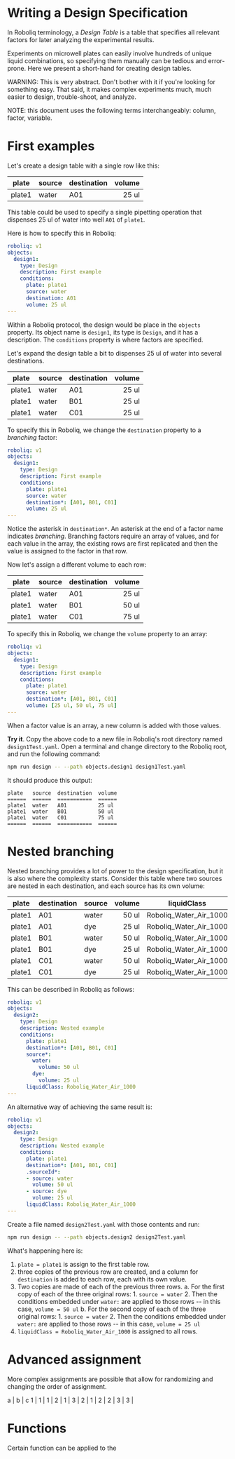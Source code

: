 # Writing a Design Specification

In Roboliq terminology, a *Design Table* is a table that specifies all relevant
factors for later analyzing the experimental results.

Experiments on microwell plates can easily involve hundreds of unique
liquid combinations, so specifying them manually can be tedious and error-prone.
Here we present a short-hand for creating design tables.

WARNING: This is very abstract.  Don't bother with it if you're looking for something
easy.  That said, it makes complex experiments much, much easier to design,
trouble-shoot, and analyze.

NOTE: this document uses the following terms interchangeably: column, factor, variable.

# First examples

Let's create a design table with a single row like this:

plate | source | destination | volume
----- | ------ | ----------- | -----:
plate1 | water | A01 | 25 ul

This table could be used to specify a single pipetting operation that dispenses 25 ul of water into well `A01` of `plate1`.

Here is how to specify this in Roboliq:

```yaml
roboliq: v1
objects:
  design1:
    type: Design
    description: First example
    conditions:
      plate: plate1
      source: water
      destination: A01
      volume: 25 ul
---
```

Within a Roboliq protocol, the design would be place in the `objects` property.  Its object name is `design1`, its type is `Design`, and it has a description.
The `conditions` property is where factors are specified.




Let's expand the design table a bit to dispenses 25 ul of water into several destinations.

plate | source | destination | volume
----- | ------ | ----------- | -----:
plate1 | water | A01 | 25 ul
plate1 | water | B01 | 25 ul
plate1 | water | C01 | 25 ul

To specify this in Roboliq, we change the `destination` property to a *branching* factor:

```yaml
roboliq: v1
objects:
  design1:
    type: Design
    description: First example
    conditions:
      plate: plate1
      source: water
      destination*: [A01, B01, C01]
      volume: 25 ul
---
```

Notice the asterisk in `destination*`.  An asterisk at the end of a factor name indicates *branching*.  Branching factors require an array of values, and for each value in the array, the existing rows are first replicated and then the value is assigned to the factor in that row.



Now let's assign a different volume to each row:

plate | source | destination | volume
----- | ------ | ----------- | -----:
plate1 | water | A01 | 25 ul
plate1 | water | B01 | 50 ul
plate1 | water | C01 | 75 ul

To specify this in Roboliq, we change the `volume` property to an array:

```yaml
roboliq: v1
objects:
  design1:
    type: Design
    description: First example
    conditions:
      plate: plate1
      source: water
      destination*: [A01, B01, C01]
      volume: [25 ul, 50 ul, 75 ul]
---
```

When a factor value is an array, a new column is added with those values.

**Try it**. Copy the above code to a new file in Roboliq's root directory named `design1Test.yaml`.  Open a terminal and change directory to the Roboliq root, and run the following command:

```sh
npm run design -- --path objects.design1 design1Test.yaml
```

It should produce this output:

```
plate   source  destination  volume
======  ======  ===========  ======
plate1  water   A01          25 ul
plate1  water   B01          50 ul
plate1  water   C01          75 ul
======  ======  ===========  ======
```




# Nested branching

Nested branching provides a lot of power to the design specification, but it
is also where the complexity starts.  Consider this table where two sources
are nested in each destination, and each source has its own volume:

plate | destination | source | volume | liquidClass
----- | ------ | ----------- | -----: | -------
plate1 | A01 | water | 50 ul | Roboliq_Water_Air_1000
plate1 | A01 | dye | 25 ul | Roboliq_Water_Air_1000
plate1 | B01 | water | 50 ul | Roboliq_Water_Air_1000
plate1 | B01 | dye | 25 ul | Roboliq_Water_Air_1000
plate1 | C01 | water | 50 ul | Roboliq_Water_Air_1000
plate1 | C01 | dye | 25 ul | Roboliq_Water_Air_1000

This can be described in Roboliq as follows:

```yaml
roboliq: v1
objects:
  design2:
    type: Design
    description: Nested example
    conditions:
      plate: plate1
      destination*: [A01, B01, C01]
      source*:
        water:
          volume: 50 ul
        dye:
          volume: 25 ul
      liquidClass: Roboliq_Water_Air_1000
---
```

An alternative way of achieving the same result is:

```yaml
roboliq: v1
objects:
  design2:
    type: Design
    description: Nested example
    conditions:
      plate: plate1
      destination*: [A01, B01, C01]
      .sourceId*:
      - source: water
        volume: 50 ul
      - source: dye
        volume: 25 ul
      liquidClass: Roboliq_Water_Air_1000
---
```

Create a file named `design2Test.yaml` with those contents and run:

```sh
npm run design -- --path objects.design2 design2Test.yaml
```

What's happening here is:

1. `plate = plate1` is assign to the first table row.
2. three copies of the previous row are created, and a column for `destination` is added to each row, each with its own value.
3. Two copies are made of each of the previous three rows.
    a. For the first copy of each of the three original rows:
        1. `source = water`
        2. Then the conditions embedded under `water:` are applied to those rows -- in this case, `volume = 50 ul`
    b. For the second copy of each of the three original rows:
        1. `source = water`
        2. Then the conditions embedded under `water:` are applied to those rows -- in this case, `volume = 25 ul`
4. `liquidClass = Roboliq_Water_Air_1000` is assigned to all rows.


# Advanced assignment

More complex assignments are possible that allow for randomizing and changing
the order of assignment.

a | b | c
1 | 1 |
1 | 2 |
1 | 3 |
2 | 1 |
2 | 2 |
3 | 3 |



# Functions

Certain function can be applied to the
